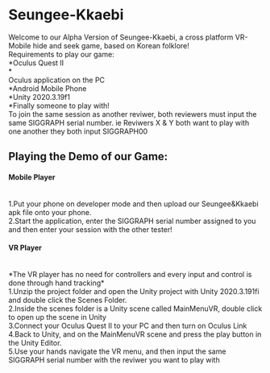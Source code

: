 # Seungee-Kkaebi

Welcome to our Alpha Version of Seungee-Kkaebi, a cross platform VR-Mobile hide and seek game, based on Korean folklore!
<br>Requirements to play our game: <br>
*Oculus Quest II<br>
*<br>Oculus application on the PC<br>
*Android Mobile Phone<br>
*Unity 2020.3.19f1<br>
*Finally someone to play with!<br>
To join the same session as another reviwer, both reviewers must input the same SIGGRAPH serial number. 
ie Reviwers X & Y both want to play with one another they both input SIGGRAPH00 
<h2>Playing the Demo of our Game:<br>
  <h4>Mobile Player</h4><br>
1.Put your phone on developer mode and then upload our Seungee&Kkaebi apk file onto your phone.<br>
2.Start the application, enter the SIGGRAPH serial number assigned to you and then enter your session with the other tester!<br>
  <h4> VR Player</h4><br>
    *The VR player has no need for controllers and every input and control is done through hand tracking*<br>
1.Unzip the project folder and open the Unity project with Unity 2020.3.191fi and double click the Scenes Folder.<br>
2.Inside the scenes folder is a Unity scene called MainMenuVR, double click to open up the scene in Unity<br>
3.Connect your Oculus Quest II to your PC and then turn on Oculus Link <br>
4.Back to Unity, and on the MainMenuVR scene and press the play button in the Unity Editor.<br>
5.Use your hands navigate the VR menu, and then input the same SIGGRAPH serial number with the reviwer you want to play with 
